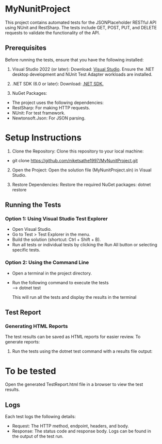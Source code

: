 # MyNunitProject

 This project contains automated tests for the JSONPlaceholder RESTful API using NUnit and RestSharp. The tests include GET, POST, PUT, and DELETE requests to validate the functionality of the API.

## Prerequisites
Before running the tests, ensure that you have the following installed:

1. Visual Studio 2022 (or later):
Download: [Visual Studio](https://visualstudio.microsoft.com/).
Ensure the .NET desktop development and NUnit Test Adapter workloads are installed.
2. .NET SDK (6.0 or later):
Download: [.NET SDK.](https://dotnet.microsoft.com/download)

3. NuGet Packages:
- The project uses the following dependencies:
- RestSharp: For making HTTP requests.
- NUnit: For test framework.
- Newtonsoft.Json: For JSON parsing.

# Setup Instructions
1. Clone the Repository: Clone this repository to your local machine:
- git clone https://github.com/niketsathe1997/MyNunitProject.git
2. Open the Project: Open the solution file (MyNunitProject.sln) in Visual Studio.

3. Restore Dependencies: Restore the required NuGet packages:
   dotnet restore
## Running the Tests
### Option 1: Using Visual Studio Test Explorer
- Open Visual Studio.
- Go to Test > Test Explorer in the menu.
- Build the solution (shortcut: Ctrl + Shift + B).
- Run all tests or individual tests by clicking the Run All button or selecting specific tests.

### Option 2: Using the Command Line
- Open a terminal in the project directory.
- Run the following command to execute the tests    
--> dotnet test

  This will run all the tests and display the results in the terminal


## Test Report
### Generating HTML Reports
The test results can be saved as HTML reports for easier review. To generate reports:
1. Run the tests using the dotnet test command with a results file output:
# To be tested 
Open the generated TestReport.html file in a browser to view the test results.

## Logs
Each test logs the following details:

- Request: The HTTP method, endpoint, headers, and body.
- Response: The status code and response body.
Logs can be found in the output of the test run.


